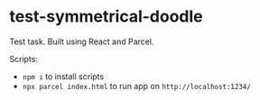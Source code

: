 # test-symmetrical-doodle

Test task. Built using React and Parcel.

Scripts:
- `npm i` to install scripts
- `npx parcel index.html` to run app on `http://localhost:1234/`